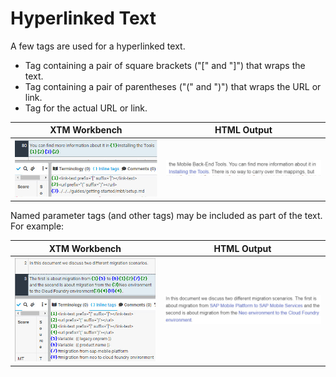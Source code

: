 # Hyperlinked Text

A few tags are used for a hyperlinked text.

* Tag containing a pair of square brackets ("[" and "]") that wraps the text.
* Tag containing a pair of parentheses ("(" and ")") that wraps the URL or link.
* Tag for the actual URL or link.

| **XTM Workbench** | HTML Output |
| --- | --- |
| ![hyperlink](images/hyperlinked_text_xtm.jpg) | ![parameter](images/hyperlinked_text_html.jpg) |

Named parameter tags (and other tags) may be included as part of the text. For example:

| **XTM Workbench** | HTML Output |
| --- | --- |
| ![hyperlink para](images/hyperlinked_text_para_xtm.jpg) | ![parameter](images/hyperlinked_text_para_html.jpg) |